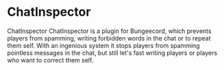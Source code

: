 # ChatInspector
ChatInspector
ChatInspector is a plugin for Bungeecord, which prevents players from spamming, writing forbidden words in the chat or to repeat them self. With an ingenious system it stops players from spamming pointless messages in the chat, but still let's fast writing players or players who want to correct them self.
